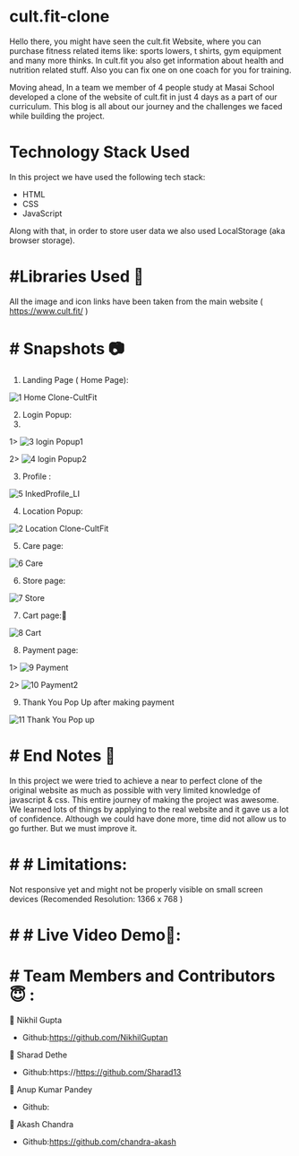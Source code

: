 # cult.fit-clone

Hello there, you might have seen the cult.fit Website, where you can purchase fitness related items like: sports lowers, t shirts, gym equipment and many more thinks. In cult.fit you also get information about health and nutrition related stuff. Also you can fix one on one coach for you for training.

Moving ahead, In a team we member of 4 people study at Masai School developed a clone of the website of cult.fit in just 4 days as a part of our curriculum. This blog is all about our journey and the challenges we faced while building the project.

# Technology Stack Used
In this project we have used the following tech stack:
* HTML
* CSS
* JavaScript

Along with that, in order to store user data we also used LocalStorage (aka browser storage).

# #Libraries Used 🌟

All the image and icon links have been taken from the main website ( https://www.cult.fit/ )

# # Snapshots 📷

1. Landing Page ( Home Page):

![1 Home Clone-CultFit](https://user-images.githubusercontent.com/83694840/126890057-4f2db3bd-9e68-43bf-b095-e0c2906421a4.png)

2. Login Popup:
3. 
1> ![3 login Popup1](https://user-images.githubusercontent.com/83694840/126890182-8d88fbc7-1939-467e-8818-f173c9aaa726.png)

2> ![4 login Popup2](https://user-images.githubusercontent.com/83694840/126890185-af6d56fc-411c-40f9-b5f3-f929ba6bdb8d.png)

3. Profile :

![5 InkedProfile_LI](https://user-images.githubusercontent.com/83694840/126890219-9f643aa1-b595-45fc-96e4-d1a8f244976f.jpg)

4. Location Popup:

![2 Location Clone-CultFit](https://user-images.githubusercontent.com/83694840/126890285-84f53bc0-d91d-4280-bd0b-d5e6914f8fe1.png)

5. Care page:

![6 Care](https://user-images.githubusercontent.com/83694840/126890399-c2b67f27-b1d3-4876-be19-44fb30205e54.png)

6. Store page:

![7 Store](https://user-images.githubusercontent.com/83694840/126890429-0ea2730a-b1dc-42c1-ab7b-38d07f6b6eac.png)

7. Cart page:🛒

![8 Cart](https://user-images.githubusercontent.com/83694840/126890440-7f930bba-2e80-4c4f-bb24-880e3d02128a.png)

8. Payment page:

1> ![9 Payment](https://user-images.githubusercontent.com/83694840/126890460-ca5e3247-c9a5-4daa-ab57-438eaf38f33f.png)

2> ![10 Payment2](https://user-images.githubusercontent.com/83694840/126890464-7d6c6970-2aef-4d8b-a4be-da37c2987546.png)

9. Thank You Pop Up after making payment

![11 Thank You Pop up](https://user-images.githubusercontent.com/83694840/126890486-44baabfc-481a-4dfb-a0fd-2ae5ee5c3f4c.png)

# # End Notes 📑

In this project we were tried to achieve a near to perfect clone of the original website as much as possible with very limited knowledge of javascript & css.
This entire journey of making the project was awesome. We learned lots of things by applying to the real website and it gave us a lot of confidence. Although we could have done more, time did not allow us to go further. But we must improve it.

# # # Limitations:

Not responsive yet and might not be properly visible on small screen devices (Recomended Resolution: 1366 x 768 )

# # # Live Video Demo🎥:

# # Team Members and Contributors 😇 :

👤 Nikhil Gupta
* Github:https://github.com/NikhilGuptan

👤 Sharad Dethe
* Github:https://https://github.com/Sharad13

👤 Anup Kumar Pandey
* Github:

👤 Akash Chandra
* Github:https://github.com/chandra-akash










